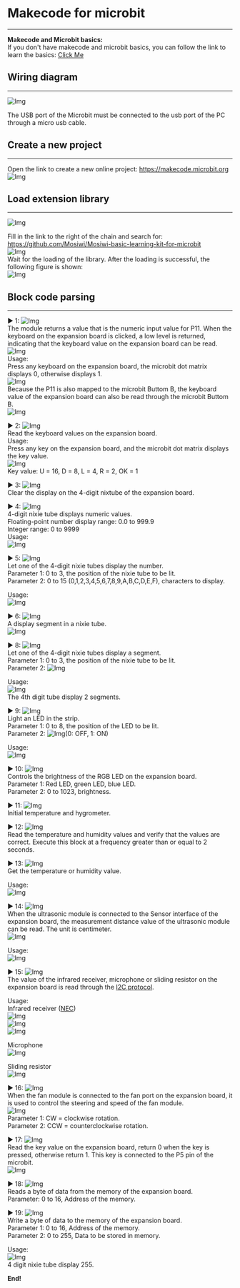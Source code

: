 # Makecode for microbit    
-----------------------
**Makecode and Microbit basics:**    
If you don't have makecode and microbit basics, you can follow the link to learn the basics: [Click Me](../../../microbit/M1D0000_microbit_mainboard/M1D0000_microbit_mainboard.md)    

## Wiring diagram        
-----------------
![Img](../../../_static/common_product/C1K0000_4in1_basic_learning_kit/Micobit_tutorial/1img.jpg)   

The USB port of the Microbit must be connected to the usb port of the PC through a micro usb cable.   

## Create a new project      
-----------------------          
Open the link to create a new online project: <https://makecode.microbit.org>     
![Img](../../../_static/common_product/C1K0000_4in1_basic_learning_kit/Micobit_tutorial/2img.png)  
  
## Load extension library      
-------------------------
![Img](../../../_static/common_product/C1K0000_4in1_basic_learning_kit/Micobit_tutorial/3img.png)  

Fill in the link to the right of the chain and search for: <https://github.com/Mosiwi/Mosiwi-basic-learning-kit-for-microbit>     
![Img](../../../_static/common_product/C1K0000_4in1_basic_learning_kit/Micobit_tutorial/4img.png)         
Wait for the loading of the library. After the loading is successful, the following figure is shown:   
![Img](../../../_static/common_product/C1K0000_4in1_basic_learning_kit/Micobit_tutorial/5img.png)       

## Block code parsing        
---------------------
▶ 1: ![Img](../../../_static/common_product/C1K0000_4in1_basic_learning_kit/Micobit_tutorial/6img.png)     
The module returns a value that is the numeric input value for P11. When the keyboard on the expansion board is clicked, a low level is returned, indicating that the keyboard value on the expansion board can be read.        
![Img](../../../_static/common_product/C1K0000_4in1_basic_learning_kit/Micobit_tutorial/7img.jpg)     
Usage:      
Press any keyboard on the expansion board, the microbit dot matrix displays 0, otherwise displays 1.    
![Img](../../../_static/common_product/C1K0000_4in1_basic_learning_kit/Micobit_tutorial/8img.png)   
Because the P11 is also mapped to the microbit Buttom B, the keyboard value of the expansion board can also be read through the microbit Buttom B.     
![Img](../../../_static/common_product/C1K0000_4in1_basic_learning_kit/Micobit_tutorial/9img.png)       


▶ 2: ![Img](../../../_static/common_product/C1K0000_4in1_basic_learning_kit/Micobit_tutorial/10img.png)      
Read the keyboard values on the expansion board.     
Usage:   
Press any key on the expansion board, and the microbit dot matrix displays the key value.       
![Img](../../../_static/common_product/C1K0000_4in1_basic_learning_kit/Micobit_tutorial/11img.png)      
Key value: U = 16, D = 8, L = 4, R = 2, OK = 1   

▶ 3: ![Img](../../../_static/common_product/C1K0000_4in1_basic_learning_kit/Micobit_tutorial/12img.png)     
Clear the display on the 4-digit nixtube of the expansion board.   

▶ 4: ![Img](../../../_static/common_product/C1K0000_4in1_basic_learning_kit/Micobit_tutorial/13img.png)   
4-digit nixie tube displays numeric values.   
Floating-point number display range: 0.0 to 999.9     
Integer range: 0 to 9999    
Usage:   
![Img](../../../_static/common_product/C1K0000_4in1_basic_learning_kit/Micobit_tutorial/14img.png)     

▶ 5: ![Img](../../../_static/common_product/C1K0000_4in1_basic_learning_kit/Micobit_tutorial/15img.png)   
Let one of the 4-digit nixie tubes display the number.   
Parameter 1: 0 to 3, the position of the nixie tube to be lit.   
Parameter 2: 0 to 15 (0,1,2,3,4,5,6,7,8,9,A,B,C,D,E,F), characters to display.   

Usage:   
![Img](../../../_static/common_product/C1K0000_4in1_basic_learning_kit/Micobit_tutorial/16img.png)   

▶ 6: ![Img](../../../_static/common_product/C1K0000_4in1_basic_learning_kit/Micobit_tutorial/17img.png)   
A display segment in a nixie tube.       
![Img](../../../_static/common_product/C1K0000_4in1_basic_learning_kit/Micobit_tutorial/18img.png)   

▶ 8: ![Img](../../../_static/common_product/C1K0000_4in1_basic_learning_kit/Micobit_tutorial/19img.png)    
Let one of the 4-digit nixie tubes display a segment.   
Parameter 1: 0 to 3, the position of the nixie tube to be lit.   
Parameter 2: ![Img](../../../_static/common_product/C1K0000_4in1_basic_learning_kit/Micobit_tutorial/17img.png)     

Usage:   
![Img](../../../_static/common_product/C1K0000_4in1_basic_learning_kit/Micobit_tutorial/20img.png)    
The 4th digit tube display 2 segments.    

▶ 9: ![Img](../../../_static/common_product/C1K0000_4in1_basic_learning_kit/Micobit_tutorial/21img.png)   
Light an LED in the strip.  
Parameter 1: 0 to 8, the position of the LED to be lit.   
Parameter 2: ![Img](../../../_static/common_product/C1K0000_4in1_basic_learning_kit/Micobit_tutorial/22img.png)(0: OFF, 1: ON)      

Usage:   
![Img](../../../_static/common_product/C1K0000_4in1_basic_learning_kit/Micobit_tutorial/23img.png)       

▶ 10: ![Img](../../../_static/common_product/C1K0000_4in1_basic_learning_kit/Micobit_tutorial/24img.png)    
Controls the brightness of the RGB LED on the expansion board.    
Parameter 1: Red LED, green LED, blue LED.     
Parameter 2: 0 to 1023, brightness.   

▶ 11: ![Img](../../../_static/common_product/C1K0000_4in1_basic_learning_kit/Micobit_tutorial/25img.png)     
Initial temperature and hygrometer.    

▶ 12: ![Img](../../../_static/common_product/C1K0000_4in1_basic_learning_kit/Micobit_tutorial/26img.png)   
Read the temperature and humidity values and verify that the values are correct. Execute this block at a frequency greater than or equal to 2 seconds.        

▶ 13: ![Img](../../../_static/common_product/C1K0000_4in1_basic_learning_kit/Micobit_tutorial/27img.png)      
Get the temperature or humidity value.   

Usage:   
![Img](../../../_static/common_product/C1K0000_4in1_basic_learning_kit/Micobit_tutorial/28img.png)     

▶ 14: ![Img](../../../_static/common_product/C1K0000_4in1_basic_learning_kit/Micobit_tutorial/29img.png)   
When the ultrasonic module is connected to the Sensor interface of the expansion board, the measurement distance value of the ultrasonic module can be read. The unit is centimeter.           
![Img](../../../_static/common_product/C1K0000_4in1_basic_learning_kit/Micobit_tutorial/30img.jpg)     

Usage:     
![Img](../../../_static/common_product/C1K0000_4in1_basic_learning_kit/Micobit_tutorial/31img.png)   

▶ 15: ![Img](../../../_static/common_product/C1K0000_4in1_basic_learning_kit/Micobit_tutorial/32img.png)     
The value of the infrared receiver, microphone or sliding resistor on the expansion board is read through the [I2C protocol](../../C1E0000_3in1_basic_learning_shield/C1E0000_3in1_basic_learning_shield.md#io-expand).        

Usage:   
Infrared receiver ([NEC](../../../common_resource/nec_communication_protocol/nec_communication_protocol.md))   
![Img](../../../_static/common_product/C1K0000_4in1_basic_learning_kit/Micobit_tutorial/33img.png)    
![Img](../../../_static/common_product/C1K0000_4in1_basic_learning_kit/Micobit_tutorial/34img.jpg)     
![Img](../../../_static/common_product/C1K0000_4in1_basic_learning_kit/Micobit_tutorial/40img.png)     

Microphone    
![Img](../../../_static/common_product/C1K0000_4in1_basic_learning_kit/Micobit_tutorial/35img.png)    

Sliding resistor   
![Img](../../../_static/common_product/C1K0000_4in1_basic_learning_kit/Micobit_tutorial/36img.png)    

▶ 16: ![Img](../../../_static/common_product/C1K0000_4in1_basic_learning_kit/Micobit_tutorial/44img.png)      
When the fan module is connected to the fan port on the expansion board, it is used to control the steering and speed of the fan module.    
![Img](../../../_static/common_product/C1K0000_4in1_basic_learning_kit/Micobit_tutorial/45img.jpg)     
Parameter 1: CW = clockwise rotation.     
Parameter 2: CCW = counterclockwise rotation.    

▶ 17: ![Img](../../../_static/common_product/C1K0000_4in1_basic_learning_kit/Micobit_tutorial/37img.png)     
Read the key value on the expansion board, return 0 when the key is pressed, otherwise return 1. This key is connected to the P5 pin of the microbit.   
![Img](../../../_static/common_product/C1K0000_4in1_basic_learning_kit/Micobit_tutorial/38img.jpg)     

▶ 18: ![Img](../../../_static/common_product/C1K0000_4in1_basic_learning_kit/Micobit_tutorial/41img.png)      
Reads a byte of data from the memory of the expansion board.    
Parameter: 0 to 16, Address of the memory.     

▶ 19: ![Img](../../../_static/common_product/C1K0000_4in1_basic_learning_kit/Micobit_tutorial/42img.png)    
Write a byte of data to the memory of the expansion board.   
Parameter 1: 0 to 16, Address of the memory.      
Parameter 2: 0 to 255, Data to be stored in memory.  

Usage:     
![Img](../../../_static/common_product/C1K0000_4in1_basic_learning_kit/Micobit_tutorial/43img.png)     
4 digit nixie tube display 255.   

**End!**    
   
